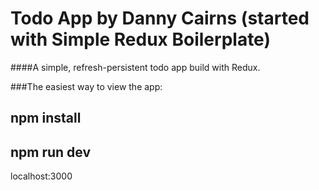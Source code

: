 # Todo App by Danny Cairns (started with Simple Redux Boilerplate)

####A simple, refresh-persistent todo app build with Redux.

###The easiest way to view the app:

npm install
---
npm run dev
---
localhost:3000
